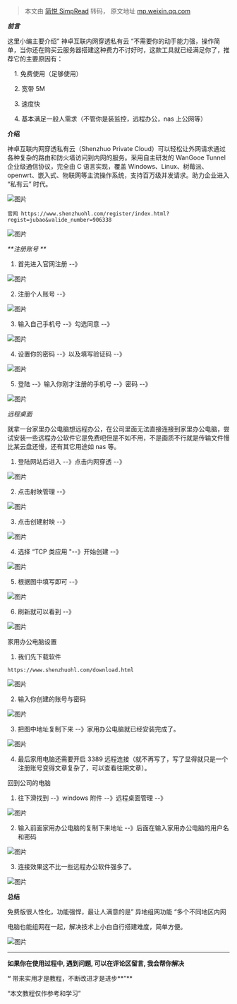 > 本文由 [简悦 SimpRead](http://ksria.com/simpread/) 转码， 原文地址 [mp.weixin.qq.com](https://mp.weixin.qq.com/s/q2B8EGpBcNHef3vr_ZN48w)

_**前言**_ 

这里小编主要介绍” 神卓互联内网穿透私有云 “不需要你的动手能力强，操作简单，当你还在购买云服务器搭建这种费力不讨好时，这款工具就已经满足你了，推荐它的主要原因有：

    1. 免费使用（足够使用）  

    2. 宽带 5M  

    3. 速度快  

    4. 基本满足一般人需求（不管你是装监控，远程办公，nas 上公网等）

**介绍**

神卓互联内网穿透私有云（Shenzhuo Private Cloud）可以轻松让外网请求通过各种复杂的路由和防火墙访问到内网的服务。采用自主研发的 WanGooe Tunnel 企业级通信协议，完全由 C 语言实现，覆盖 Windows、Linux、树莓派、openwrt、嵌入式、物联网等主流操作系统，支持百万级并发请求。助力企业进入 “私有云” 时代。

![图片](https://mmbiz.qpic.cn/mmbiz_png/9FCcYliafTzONaHW2JpZF6zGMYOzzibn8pDpERO8alEvy8R6Fu2sicYbJMRgceFibV8a5nAfbOiaj7uH0xxSAY00AaA/640?wx_fmt=png&from=appmsg)

```
官网 https://www.shenzhuohl.com/register/index.html?regist=jubao&valide_number=906338
```

![图片](https://mmbiz.qpic.cn/mmbiz_png/9FCcYliafTzONaHW2JpZF6zGMYOzzibn8pxqqTW8rnLBF9PQcghNfgBeicReFsewbvGWX4GCIncsReu0SQ2u4TGvg/640?wx_fmt=png&from=appmsg)

_**注册账号 **_                                                                    

1.  首先进入官网注册 --》  
    

![图片](https://mmbiz.qpic.cn/mmbiz_png/9FCcYliafTzONaHW2JpZF6zGMYOzzibn8pEKwwUhebz0p63tQm5f1OZpCFUTpHD8y2gbp2Gba4XuF3Qdo0PibCtiaQ/640?wx_fmt=png&from=appmsg)  

2. 注册个人账号 --》  

![图片](https://mmbiz.qpic.cn/mmbiz_png/9FCcYliafTzONaHW2JpZF6zGMYOzzibn8pRC21GvmY4FCicm5L77l9uFFycvkAZbsyV2LeVdq6EhS9TWHp7iaKcwiaw/640?wx_fmt=png&from=appmsg)

3. 输入自己手机号 --》勾选同意 --》  

![图片](https://mmbiz.qpic.cn/mmbiz_png/9FCcYliafTzONaHW2JpZF6zGMYOzzibn8pFsxHcS6uLicg8VughrEKwcMGymISelP0lHkfPEqEtxIo865wZwlibeQA/640?wx_fmt=png&from=appmsg)

4. 设置你的密码 --》以及填写验证码 --》  

![图片](https://mmbiz.qpic.cn/mmbiz_png/9FCcYliafTzONaHW2JpZF6zGMYOzzibn8p74iaXMJuSrwBIehJHicw7NxwTs4SmxbdIt6a7bOiceHnky5MEKPMj0VWA/640?wx_fmt=png&from=appmsg)

5. 登陆 --》输入你刚才注册的手机号 --》密码 --》  

![图片](https://mmbiz.qpic.cn/mmbiz_png/9FCcYliafTzONaHW2JpZF6zGMYOzzibn8pGic9qjCnxrx7ibOBxicIiaMt6TpHdHicXtS8WDR9licWaKiaB4ia32pIeARLZg/640?wx_fmt=png&from=appmsg)

  

_远程桌面_                                                                    

就拿一台家里办公电脑想远程办公，在公司里面无法直接连接到家里办公电脑，尝试安装一些远程办公软件它是免费吧但是不如不用，不是画质不行就是传输文件慢比某云盘还慢，还有其它用途如 nas 等。  

1.  登陆网站后进入 --》点击内网穿透 --》  
    

![图片](https://mmbiz.qpic.cn/mmbiz_png/9FCcYliafTzONaHW2JpZF6zGMYOzzibn8pA8jvcllDoXMnsEzZlVs5vaqWB40eH7lWFd4CP7ibibWeDOKUAZgfGTlg/640?wx_fmt=png&from=appmsg)

2. 点击射映管理 --》  

![图片](https://mmbiz.qpic.cn/mmbiz_png/9FCcYliafTzONaHW2JpZF6zGMYOzzibn8pEGz4D2FxEb2eyib3xtXdzfW3hLNpVKtoY3sic0ibYic1IXr9aMvUdOmIWw/640?wx_fmt=png&from=appmsg)

3. 点击创建射映 --》  

![图片](https://mmbiz.qpic.cn/mmbiz_png/9FCcYliafTzONaHW2JpZF6zGMYOzzibn8pj7HTGDdpqwUWwY8MfiaibugYTKWh0tho9j4BmEW1VSoCxbekCziavB4zw/640?wx_fmt=png&from=appmsg)

4. 选择 “TCP 类应用 "--》开始创建 --》  

![图片](https://mmbiz.qpic.cn/mmbiz_png/9FCcYliafTzONaHW2JpZF6zGMYOzzibn8pVJpPo7KtXicS3qub9Aqk1nHbUkPibKKIzuWGtkEDZo0EU0YzWuJjPAsw/640?wx_fmt=png&from=appmsg)

5. 根据图中填写即可 --》  

![图片](https://mmbiz.qpic.cn/mmbiz_png/9FCcYliafTzONaHW2JpZF6zGMYOzzibn8pzPset1NaOYyVfgsq92cZbvPvsx0cSOkIgzGmEQSaddOgoyI2ibJ2Lhg/640?wx_fmt=png&from=appmsg)

6. 刷新就可以看到 --》  

![图片](https://mmbiz.qpic.cn/mmbiz_png/9FCcYliafTzONaHW2JpZF6zGMYOzzibn8pz8UkKLvJadibv5icz1U7qF6GyYol6DScPK64dfwz3YiaB7bfohsPk6Nibg/640?wx_fmt=png&from=appmsg)

  

家用办公电脑设置    

1. 我们先下载软件  

```
https://www.shenzhuohl.com/download.html
```

![图片](https://mmbiz.qpic.cn/mmbiz_png/9FCcYliafTzONaHW2JpZF6zGMYOzzibn8pX44kfp6MUPYk2kGo4058GZWjt0MeHd6WdY8Ff7xzNa1dzskptFQP5Q/640?wx_fmt=png&from=appmsg)

2. 输入你创建的账号与密码  

![图片](https://mmbiz.qpic.cn/mmbiz_png/9FCcYliafTzONaHW2JpZF6zGMYOzzibn8p8ic21z0MdFXmBFic2uFRhbHuKOx3kBFwnNX5j0uBlVSfHBzPVL7oVdibQ/640?wx_fmt=png&from=appmsg)

3. 把图中地址复制下来 --》家用办公电脑就已经安装完成了。  

![图片](https://mmbiz.qpic.cn/mmbiz_png/9FCcYliafTzONaHW2JpZF6zGMYOzzibn8pOcwib6D0Fic8eU0RI2XCu1SV7uPMrZ2RvjbB5B1ia5YvgMffxBKNtOXgw/640?wx_fmt=png&from=appmsg)

4. 最后家用电脑还需要开启 3389 远程连接（就不再写了，写了显得就只是一个注册账号变得文章复杂了，可以查看往期文章）。  

  

回到公司的电脑      

1. 往下滑找到 --》windows 附件 --》远程桌面管理 --》  

![图片](https://mmbiz.qpic.cn/mmbiz_png/9FCcYliafTzONaHW2JpZF6zGMYOzzibn8pSw6bLLQjC190r4AQY3DzUdib8Ny1XnZdLjfVVRqfxbDtBibCw6p5VD4g/640?wx_fmt=png&from=appmsg)  

2. 输入前面家用办公电脑的复制下来地址 --》后面在输入家用办公电脑的用户名和密码  

![图片](https://mmbiz.qpic.cn/mmbiz_png/9FCcYliafTzONaHW2JpZF6zGMYOzzibn8pGJMZ71hbAr8yeeVmVApibOYricgficNRV2lmG4Sc2hdnk1Cv6jfM1GauQ/640?wx_fmt=png&from=appmsg)

3. 连接效果这不比一些远程办公软件强多了。  

![图片](https://mmbiz.qpic.cn/mmbiz_png/9FCcYliafTzONaHW2JpZF6zGMYOzzibn8p2rlj8Mz3LpgO57EoyW0wPQy9luv7avCVXYrRerfx8icBchvmmjMlo6g/640?wx_fmt=png&from=appmsg)

**总结**   

免费版很人性化，功能强悍，最让人满意的是” 异地组网功能 “多个不同地区内网  

电脑也能组网在一起，解决技术上小白自行搭建难度，简单方便。  

![图片](https://mmbiz.qpic.cn/mmbiz_png/9FCcYliafTzONaHW2JpZF6zGMYOzzibn8pP5RPZc9NdzpAl7fcia88Eo67lkcKiaaNlZeDBY5B34dlBXs9TsiautG2A/640?wx_fmt=png&from=appmsg)

  

* * *

**如果你在使用过程中, 遇到问题, 可以在评论区留言, 我会帮你解决**

**“** 带来实用才是教程，不断改进才是进步**”**

“本文教程仅作参考和学习”